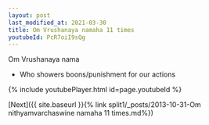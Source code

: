 ```yaml
---
layout: post
last_modified_at: 2021-03-30
title: Om Vrushanaya namaha 11 times
youtubeId: PcR7oiI9sQg
---
```

 
 
Om Vrushanaya nama 
 
 -  Who showers boons/punishment for our actions 
 
  
 
  
 
 
 
 
 
 


{% include youtubePlayer.html id=page.youtubeId %}
 
[Next]({{ site.baseurl }}{% link  split1/_posts/2013-10-31-Om nithyamvarchaswine namaha 11 times.md%})
 
